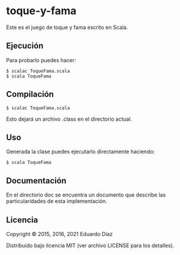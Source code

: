 # toque-y-fama

Este es el juego de toque y fama escrito en Scala.

## Ejecución

Para probarlo puedes hacer:

	$ scalac ToqueFama.scala
	$ scala ToqueFama

## Compilación

 	$ scalac ToqueFama.scala

Esto dejará un archivo .class en el directorio actual.

## Uso

Generada la clase puedes ejecutarlo directamente haciendo:

	$ scala ToqueFama


## Documentación

En el directorio doc se encuentra un documento que describe las particularidades de esta implementación.

## Licencia

Copyright © 2015, 2016, 2021 Eduardo Díaz

Distribuido bajo licencia MIT (ver archivo LICENSE para los detalles).
